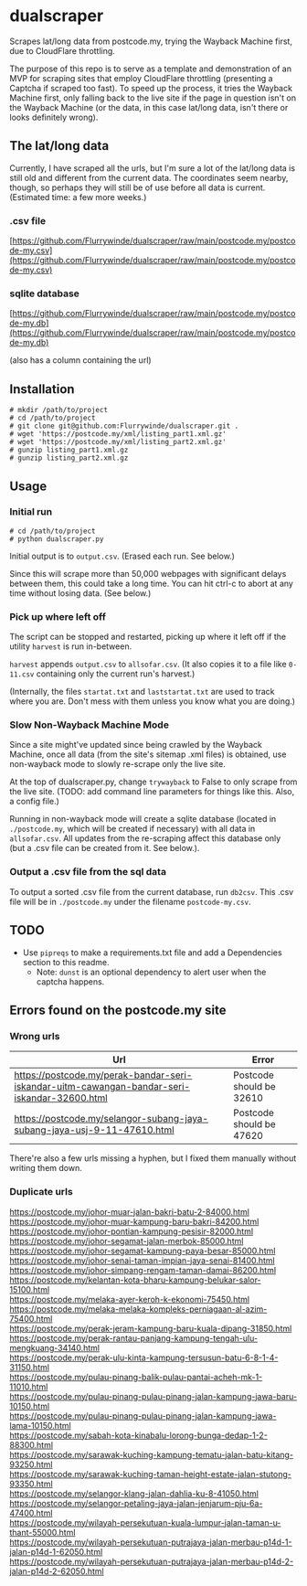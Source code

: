 # dualscraper
Scrapes lat/long data from postcode.my, trying the Wayback Machine first, due to CloudFlare throttling.

The purpose of this repo is to serve as a template and demonstration of an MVP for scraping sites that employ CloudFlare throttling (presenting a Captcha if scraped too fast). To speed up the process, it tries the Wayback Machine first, only falling back to the live site if the page in question isn't on the Wayback Machine (or the data, in this case lat/long data, isn't there or looks definitely wrong).

## The lat/long data
Currently, I have scraped all the urls, but I'm sure a lot of the lat/long data is still old and different from the current data. The coordinates seem nearby, though, so perhaps they will still be of use before all data is current. (Estimated time: a few more weeks.)

### .csv file
[https://github.com/Flurrywinde/dualscraper/raw/main/postcode.my/postcode-my.csv](https://github.com/Flurrywinde/dualscraper/raw/main/postcode.my/postcode-my.csv)

### sqlite database
[https://github.com/Flurrywinde/dualscraper/raw/main/postcode.my/postcode-my.db](https://github.com/Flurrywinde/dualscraper/raw/main/postcode.my/postcode-my.db)

(also has a column containing the url)

## Installation
```
# mkdir /path/to/project
# cd /path/to/project
# git clone git@github.com:Flurrywinde/dualscraper.git .
# wget 'https://postcode.my/xml/listing_part1.xml.gz'
# wget 'https://postcode.my/xml/listing_part2.xml.gz'
# gunzip listing_part1.xml.gz
# gunzip listing_part2.xml.gz
```

## Usage
### Initial run
```
# cd /path/to/project
# python dualscraper.py
```
Initial output is to `output.csv`. (Erased each run. See below.)

Since this will scrape more than 50,000 webpages with significant delays between them, this could take a long time. You can hit ctrl-c to abort at any time without losing data. (See below.)

### Pick up where left off
The script can be stopped and restarted, picking up where it left off if the utility `harvest` is run in-between.

`harvest` appends `output.csv` to `allsofar.csv`. (It also copies it to a file like `0-11.csv` containing only the current run's harvest.)

(Internally, the files `startat.txt` and `laststartat.txt` are used to track where you are. Don't mess with them unless you know what you are doing.)

### Slow Non-Wayback Machine Mode
Since a site might've updated since being crawled by the Wayback Machine, once all data (from the site's sitemap .xml files) is obtained, use non-wayback mode to slowly re-scrape only the live site.

At the top of dualscraper.py, change `trywayback` to False to only scrape from the live site. (TODO: add command line parameters for things like this. Also, a config file.)

Running in non-wayback mode will create a sqlite database (located in `./postcode.my`, which will be created if necessary) with all data in `allsofar.csv`. All updates from the re-scraping affect this database only (but a .csv file can be created from it. See below.).

### Output a .csv file from the sql data
To output a sorted .csv file from the current database, run `db2csv`. This .csv file will be in `./postcode.my` under the filename `postcode-my.csv`.

## TODO
* Use `pipreqs` to make a requirements.txt file and add a Dependencies section to this readme.
	* Note: `dunst` is an optional dependency to alert user when the captcha happens.

## Errors found on the postcode.my site
### Wrong urls
| Url                                                                                          | Error                    |
| -------------------------------------------------------------------------------------------- | ------------------------ |
| https://postcode.my/perak-bandar-seri-iskandar-uitm-cawangan-bandar-seri-iskandar-32600.html | Postcode should be 32610 |
| https://postcode.my/selangor-subang-jaya-subang-jaya-usj-9-11-47610.html                     | Postcode should be 47620 |

There're also a few urls missing a hyphen, but I fixed them manually without writing them down.

### Duplicate urls
https://postcode.my/johor-muar-jalan-bakri-batu-2-84000.html  
https://postcode.my/johor-muar-kampung-baru-bakri-84200.html  
https://postcode.my/johor-pontian-kampung-pesisir-82000.html  
https://postcode.my/johor-segamat-jalan-merbok-85000.html  
https://postcode.my/johor-segamat-kampung-paya-besar-85000.html  
https://postcode.my/johor-senai-taman-impian-jaya-senai-81400.html  
https://postcode.my/johor-simpang-rengam-taman-damai-86200.html  
https://postcode.my/kelantan-kota-bharu-kampung-belukar-salor-15100.html  
https://postcode.my/melaka-ayer-keroh-k-ekonomi-75450.html  
https://postcode.my/melaka-melaka-kompleks-perniagaan-al-azim-75400.html  
https://postcode.my/perak-jeram-kampung-baru-kuala-dipang-31850.html  
https://postcode.my/perak-rantau-panjang-kampung-tengah-ulu-mengkuang-34140.html  
https://postcode.my/perak-ulu-kinta-kampung-tersusun-batu-6-8-1-4-31150.html  
https://postcode.my/pulau-pinang-balik-pulau-pantai-acheh-mk-1-11010.html  
https://postcode.my/pulau-pinang-pulau-pinang-jalan-kampung-jawa-baru-10150.html  
https://postcode.my/pulau-pinang-pulau-pinang-jalan-kampung-jawa-lama-10150.html  
https://postcode.my/sabah-kota-kinabalu-lorong-bunga-dedap-1-2-88300.html  
https://postcode.my/sarawak-kuching-kampung-tematu-jalan-batu-kitang-93250.html  
https://postcode.my/sarawak-kuching-taman-height-estate-jalan-stutong-93350.html  
https://postcode.my/selangor-klang-jalan-dahlia-ku-8-41050.html  
https://postcode.my/selangor-petaling-jaya-jalan-jenjarum-pju-6a-47400.html  
https://postcode.my/wilayah-persekutuan-kuala-lumpur-jalan-taman-u-thant-55000.html  
https://postcode.my/wilayah-persekutuan-putrajaya-jalan-merbau-p14d-1-jalan-p14d-1-62050.html  
https://postcode.my/wilayah-persekutuan-putrajaya-jalan-merbau-p14d-2-jalan-p14d-2-62050.html  
